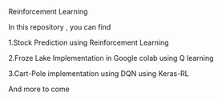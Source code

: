 
Reinforcement Learning

In this repository , you can find 

1.Stock Prediction using Reinforcement Learning

2.Froze Lake Implementation in Google colab using Q learning

3.Cart-Pole implementation using DQN using Keras-RL

And more to come
